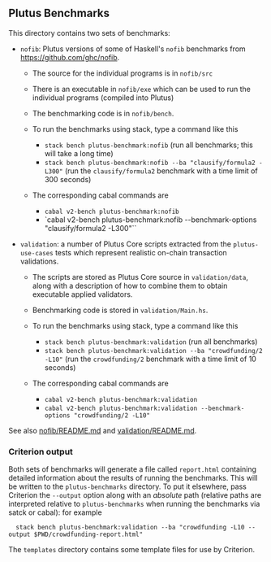 ## Plutus Benchmarks

This directory contains two sets of benchmarks:

* `nofib`: Plutus versions of some of Haskell's `nofib` benchmarks from https://github.com/ghc/nofib.

   * The source for the individual programs is in `nofib/src`
   * There is an executable in `nofib/exe` which can be used to run the individual programs (compiled into Plutus)
   * The benchmarking code is in `nofib/bench`.

   * To run the benchmarks using stack, type a command like this
       * `stack bench plutus-benchmark:nofib` (run all benchmarks; this will take a long time)
       * `stack bench plutus-benchmark:nofib --ba "clausify/formula2 -L300"` (run the `clausify/formula2`
          benchmark with a time limit of 300 seconds)

   * The corresponding cabal commands are
       * `cabal v2-bench plutus-benchmark:nofib`
       * `cabal v2-bench plutus-benchmark:nofib --benchmark-options "clausify/formula2 -L300"``

* `validation`:  a number of Plutus Core scripts extracted from the `plutus-use-cases` tests which represent realistic on-chain
   transaction validations.

   * The scripts are stored as Plutus Core source in `validation/data`, along with a description
     of how to combine them to obtain executable applied validators.
   * Benchmarking code is stored in `validation/Main.hs`.

   * To run the benchmarks using stack, type a command like this
       * `stack bench plutus-benchmark:validation` (run all benchmarks)
       * `stack bench plutus-benchmark:validation --ba "crowdfunding/2 -L10"` (run the `crowdfunding/2`
           benchmark with a time limit of 10 seconds)
   * The corresponding cabal commands are
       * `cabal v2-bench plutus-benchmark:validation`
       * `cabal v2-bench plutus-benchmark:validation --benchmark-options "crowdfunding/2 -L10"`

See also  [nofib/README.md](./nofib/README.md)  and [validation/README.md](./validation/README.md).

### Criterion output

Both sets of benchmarks will generate a file called `report.html` containing
detailed information about the results of running the benchmarks. This will be
written to the `plutus-benchmarks` directory.  To put it elsewhere, pass
Criterion the `--output` option along with an *absolute* path (relative paths
are interpreted relative to `plutus-benchmarks` when running the benchmarks via
satck or cabal): for example

```
  stack bench plutus-benchmark:validation --ba "crowdfunding -L10 --output $PWD/crowdfunding-report.html"
```

The `templates` directory contains some template files for use by Criterion.
